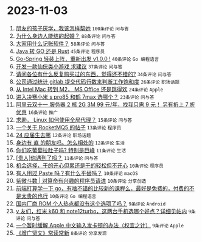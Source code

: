 # 2023-11-03

1. [朋友的孩子厌学，我该怎样帮她](https://www.v2ex.com/t/988088) `100条评论` `问与答`
1. [为什么身边人能结的起婚？](https://www.v2ex.com/t/988133) `88条评论` `问与答`
1. [大家用什么记账软件？](https://www.v2ex.com/t/988094) `58条评论` `问与答`
1. [Java 转 GO 还是 Rust](https://www.v2ex.com/t/988098) `45条评论` `程序员`
1. [Go-Spring 轻装上阵，重新出发 v1.0.0 !](https://www.v2ex.com/t/988146) `40条评论` `Go 编程语言`
1. [开发一款仙侠类小游戏 求建议](https://www.v2ex.com/t/988125) `37条评论` `问与答`
1. [请问各位有什么反复购买过的东西，觉得还不错的?](https://www.v2ex.com/t/988143) `34条评论` `问与答`
1. [公司通过统计 gitlab 提交代码行数来判断工作饱和度](https://www.v2ex.com/t/988119) `26条评论` `职场话题`
1. [从 Intel Mac 转到 M2， MS Office 还是跳得欢](https://www.v2ex.com/t/988087) `24条评论` `Apple`
1. [进入决赛小米 s pro85 和鹤 7max 选哪个？](https://www.v2ex.com/t/988089) `23条评论` `问与答`
1. [阿里云双十一 服务器 2 核 2G 3M 99 元/年，找我只需 9 元！ 另有折上 7 折优惠](https://www.v2ex.com/t/988134) `16条评论` `推广`
1. [求助， Linux 如何使用全局代理？](https://www.v2ex.com/t/988113) `15条评论` `问与答`
1. [一个关于 RocketMQ5 的帖子](https://www.v2ex.com/t/988158) `13条评论` `程序员`
1. [24 应届生去哪](https://www.v2ex.com/t/988112) `12条评论` `职场话题`
1. [身边有 直 的朋友吗。怎么相处的](https://www.v2ex.com/t/988097) `12条评论` `生活`
1. [你们吃葡萄拉肚子吗? 特别是巨峰](https://www.v2ex.com/t/988154) `11条评论` `生活`
1. [[贵人]你遇到了吗？](https://www.v2ex.com/t/988124) `11条评论` `问与答`
1. [机会选择，干的开心但累还是干的轻松但不开心](https://www.v2ex.com/t/988181) `10条评论` `程序员`
1. [有人用过 Paste 吗？有什么平替吗？](https://www.v2ex.com/t/988171) `10条评论` `macOS`
1. [紫微斗数 | 对算命有兴趣的程序员请进](https://www.v2ex.com/t/988131) `10条评论` `分享创造`
1. [前端打算学一下 go，有啥不错的比较新的课程么，最好是免费的，付费的不是太贵的也行](https://www.v2ex.com/t/988107) `10条评论` `Go 编程语言`
1. [国内厂商 ROM 个人热点都没有这个选项了吗？](https://www.v2ex.com/t/988155) `9条评论` `Android`
1. [v 友们，红米 k60 和 note12turbo，这两台手机选哪个好点？详细见帖内](https://www.v2ex.com/t/988132) `9条评论` `问与答`
1. [一个暂时缓解 Apple 中文输入发卡顿的办法（权宜之计）](https://www.v2ex.com/t/988121) `9条评论` `Apple`
1. [《增广贤文》常读常新](https://www.v2ex.com/t/988142) `8条评论` `分享发现`
